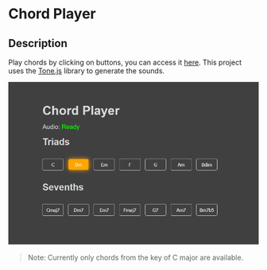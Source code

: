 # Chord Player

## Description

Play chords by clicking on buttons, you can access it [here](https://correa-coder.github.io/chord-player/). This project uses the [Tone.js](https://github.com/Tonejs/Tone.js/) library to generate the sounds.

![Screenshot](./screenshots/screen1.png "Chord Player")

> Note: Currently only chords from the key of C major are available.